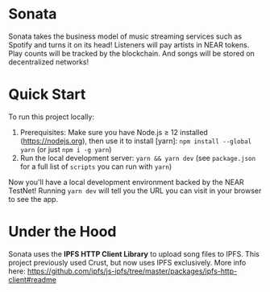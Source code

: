 
Sonata
===========

Sonata takes the business model of music streaming services such as Spotify and turns it on its head! Listeners will pay artists in NEAR tokens. Play counts will be tracked by the blockchain. And songs will be stored on decentralized networks!


Quick Start
===========

To run this project locally:

1. Prerequisites: Make sure you have Node.js ≥ 12 installed (https://nodejs.org), then use it to install [yarn]: `npm install --global yarn` (or just `npm i -g yarn`)
2. Run the local development server: `yarn && yarn dev` (see `package.json` for a
   full list of `scripts` you can run with `yarn`)

Now you'll have a local development environment backed by the NEAR TestNet! Running `yarn dev` will tell you the URL you can visit in your browser to see the app.

Under the Hood
===========

Sonata uses the **IPFS HTTP Client Library** to upload song files to IPFS. This project previously used Crust, but now uses IPFS exclusively. More info here: https://github.com/ipfs/js-ipfs/tree/master/packages/ipfs-http-client#readme
